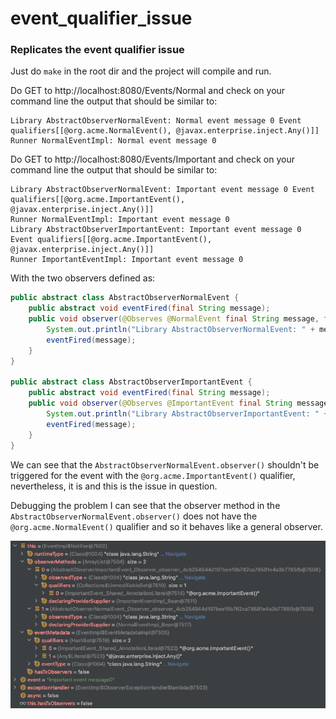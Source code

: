 # event_qualifier_issue
### Replicates the event qualifier issue

Just do `make` in the root dir and the project will compile and run.

Do GET to http://localhost:8080/Events/Normal and check on your command line the output that should be similar to:
```text
Library AbstractObserverNormalEvent: Normal event message 0 Event qualifiers[[@org.acme.NormalEvent(), @javax.enterprise.inject.Any()]]
Runner NormalEventImpl: Normal event message 0
```

Do GET to http://localhost:8080/Events/Important and check on your command line the output that should be similar to:
```text
Library AbstractObserverNormalEvent: Important event message 0 Event qualifiers[[@org.acme.ImportantEvent(), @javax.enterprise.inject.Any()]]
Runner NormalEventImpl: Important event message 0
Library AbstractObserverImportantEvent: Important event message 0 Event qualifiers[[@org.acme.ImportantEvent(), @javax.enterprise.inject.Any()]]
Runner ImportantEventImpl: Important event message 0
```

With the two observers defined as:

```java
public abstract class AbstractObserverNormalEvent {
    public abstract void eventFired(final String message);
    public void observer(@Observes @NormalEvent final String message, final EventMetadata metadata) {
        System.out.println("Library AbstractObserverNormalEvent: " + message + " Event qualifiers[" + metadata.getQualifiers().toString() + "]");
        eventFired(message);
    }
}

public abstract class AbstractObserverImportantEvent {
    public abstract void eventFired(final String message);
    public void observer(@Observes @ImportantEvent final String message, final EventMetadata metadata) {
        System.out.println("Library AbstractObserverImportantEvent: " + message + " Event qualifiers[" + metadata.getQualifiers().toString() + "]");
        eventFired(message);
    }
}
```

We can see that the `AbstractObserverNormalEvent.observer()` shouldn't be triggered for the event with the `@org.acme.ImportantEvent()` qualifier, nevertheless, it is and this is the issue in question.

Debugging the problem I can see that the observer method in the `AbstractObserverNormalEvent.observer()` does not have the `@org.acme.NormalEvent()` qualifier and so it behaves like a general observer.

![debug_info](debug_info.png "debug_info")